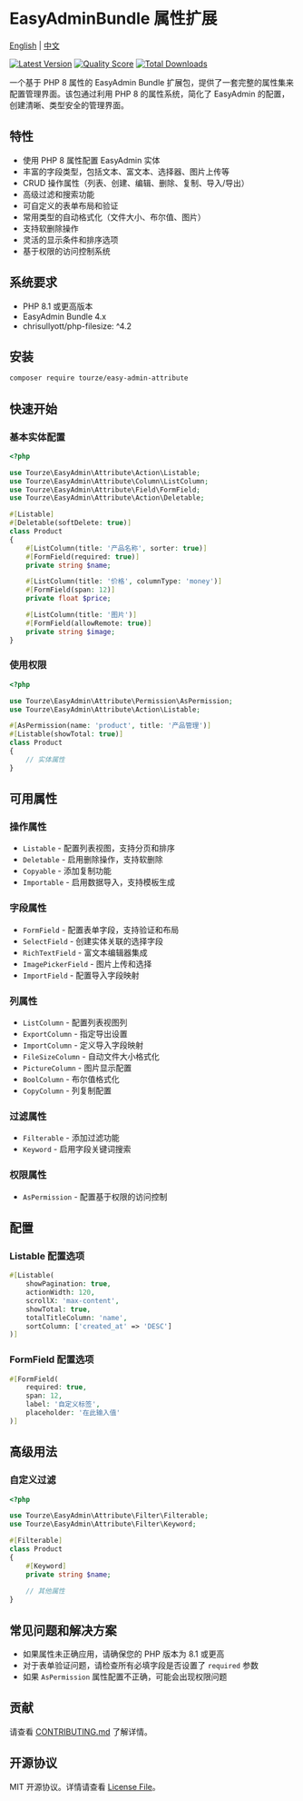 # EasyAdminBundle 属性扩展

[English](README.md) | [中文](README.zh-CN.md)

[![Latest Version](https://img.shields.io/packagist/v/tourze/easy-admin-attribute.svg?style=flat-square)](https://packagist.org/packages/tourze/easy-admin-attribute)
[![Quality Score](https://img.shields.io/scrutinizer/g/tourze/easy-admin-attribute.svg?style=flat-square)](https://scrutinizer-ci.com/g/tourze/easy-admin-attribute)
[![Total Downloads](https://img.shields.io/packagist/dt/tourze/easy-admin-attribute.svg?style=flat-square)](https://packagist.org/packages/tourze/easy-admin-attribute)

一个基于 PHP 8 属性的 EasyAdmin Bundle 扩展包，提供了一套完整的属性集来配置管理界面。该包通过利用 PHP 8 的属性系统，简化了 EasyAdmin 的配置，创建清晰、类型安全的管理界面。

## 特性

- 使用 PHP 8 属性配置 EasyAdmin 实体
- 丰富的字段类型，包括文本、富文本、选择器、图片上传等
- CRUD 操作属性（列表、创建、编辑、删除、复制、导入/导出）
- 高级过滤和搜索功能
- 可自定义的表单布局和验证
- 常用类型的自动格式化（文件大小、布尔值、图片）
- 支持软删除操作
- 灵活的显示条件和排序选项
- 基于权限的访问控制系统

## 系统要求

- PHP 8.1 或更高版本
- EasyAdmin Bundle 4.x
- chrisullyott/php-filesize: ^4.2

## 安装

```bash
composer require tourze/easy-admin-attribute
```

## 快速开始

### 基本实体配置

```php
<?php

use Tourze\EasyAdmin\Attribute\Action\Listable;
use Tourze\EasyAdmin\Attribute\Column\ListColumn;
use Tourze\EasyAdmin\Attribute\Field\FormField;
use Tourze\EasyAdmin\Attribute\Action\Deletable;

#[Listable]
#[Deletable(softDelete: true)]
class Product
{
    #[ListColumn(title: '产品名称', sorter: true)]
    #[FormField(required: true)]
    private string $name;

    #[ListColumn(title: '价格', columnType: 'money')]
    #[FormField(span: 12)]
    private float $price;

    #[ListColumn(title: '图片')]
    #[FormField(allowRemote: true)]
    private string $image;
}
```

### 使用权限

```php
<?php

use Tourze\EasyAdmin\Attribute\Permission\AsPermission;
use Tourze\EasyAdmin\Attribute\Action\Listable;

#[AsPermission(name: 'product', title: '产品管理')]
#[Listable(showTotal: true)]
class Product
{
    // 实体属性
}
```

## 可用属性

### 操作属性

- `Listable` - 配置列表视图，支持分页和排序
- `Deletable` - 启用删除操作，支持软删除
- `Copyable` - 添加复制功能
- `Importable` - 启用数据导入，支持模板生成

### 字段属性

- `FormField` - 配置表单字段，支持验证和布局
- `SelectField` - 创建实体关联的选择字段
- `RichTextField` - 富文本编辑器集成
- `ImagePickerField` - 图片上传和选择
- `ImportField` - 配置导入字段映射

### 列属性

- `ListColumn` - 配置列表视图列
- `ExportColumn` - 指定导出设置
- `ImportColumn` - 定义导入字段映射
- `FileSizeColumn` - 自动文件大小格式化
- `PictureColumn` - 图片显示配置
- `BoolColumn` - 布尔值格式化
- `CopyColumn` - 列复制配置

### 过滤属性

- `Filterable` - 添加过滤功能
- `Keyword` - 启用字段关键词搜索

### 权限属性

- `AsPermission` - 配置基于权限的访问控制

## 配置

### Listable 配置选项

```php
#[Listable(
    showPagination: true,
    actionWidth: 120,
    scrollX: 'max-content',
    showTotal: true,
    totalTitleColumn: 'name',
    sortColumn: ['created_at' => 'DESC']
)]
```

### FormField 配置选项

```php
#[FormField(
    required: true,
    span: 12,
    label: '自定义标签',
    placeholder: '在此输入值'
)]
```

## 高级用法

### 自定义过滤

```php
<?php

use Tourze\EasyAdmin\Attribute\Filter\Filterable;
use Tourze\EasyAdmin\Attribute\Filter\Keyword;

#[Filterable]
class Product
{
    #[Keyword]
    private string $name;
    
    // 其他属性
}
```

## 常见问题和解决方案

- 如果属性未正确应用，请确保您的 PHP 版本为 8.1 或更高
- 对于表单验证问题，请检查所有必填字段是否设置了 `required` 参数
- 如果 `AsPermission` 属性配置不正确，可能会出现权限问题

## 贡献

请查看 [CONTRIBUTING.md](CONTRIBUTING.md) 了解详情。

## 开源协议

MIT 开源协议。详情请查看 [License File](LICENSE)。
